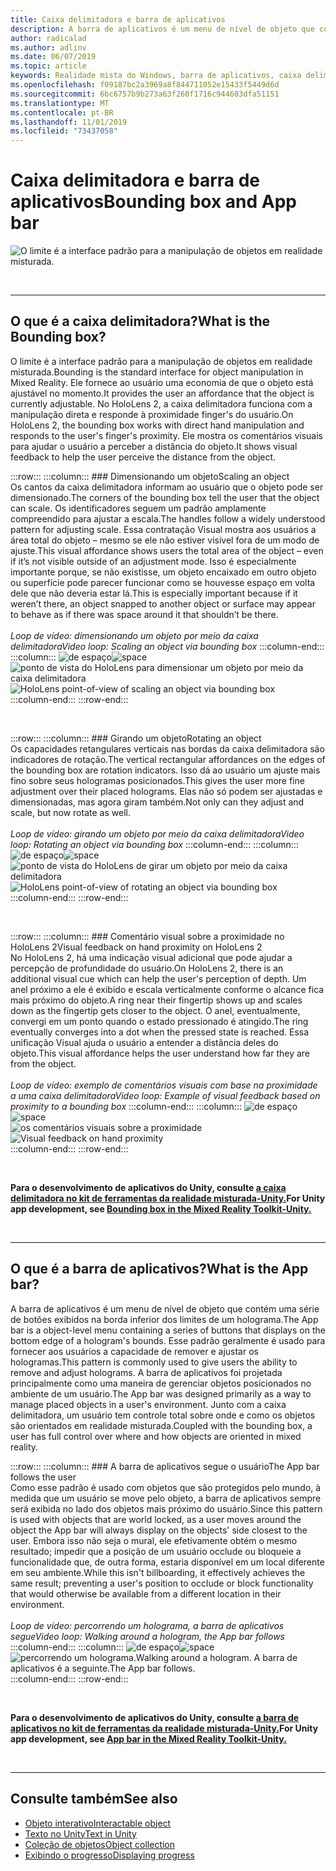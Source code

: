 ```yaml
---
title: Caixa delimitadora e barra de aplicativos
description: A barra de aplicativos é um menu de nível de objeto que contém uma série de botões exibidos na borda inferior dos limites de um holograma.
author: radicalad
ms.author: adlinv
ms.date: 06/07/2019
ms.topic: article
keywords: Realidade mista do Windows, barra de aplicativos, caixa delimitadora
ms.openlocfilehash: f09187bc2a3969a8f844711052e15433f5449d6d
ms.sourcegitcommit: 6bc6757b9b273a63f260f1716c944603dfa51151
ms.translationtype: MT
ms.contentlocale: pt-BR
ms.lasthandoff: 11/01/2019
ms.locfileid: "73437058"
---
```

# <a name="bounding-box-and-app-bar"></a><span data-ttu-id="8cdd6-104">Caixa delimitadora e barra de aplicativos</span><span class="sxs-lookup"><span data-stu-id="8cdd6-104">Bounding box and App bar</span></span>
![O limite é a interface padrão para a manipulação de objetos em realidade misturada.](images/640px-boundingbox-hero.jpg)<br>

<br>

---

## <a name="what-is-the-bounding-box"></a><span data-ttu-id="8cdd6-106">O que é a caixa delimitadora?</span><span class="sxs-lookup"><span data-stu-id="8cdd6-106">What is the Bounding box?</span></span>

<span data-ttu-id="8cdd6-107">O limite é a interface padrão para a manipulação de objetos em realidade misturada.</span><span class="sxs-lookup"><span data-stu-id="8cdd6-107">Bounding is the standard interface for object manipulation in Mixed Reality.</span></span> <span data-ttu-id="8cdd6-108">Ele fornece ao usuário uma economia de que o objeto está ajustável no momento.</span><span class="sxs-lookup"><span data-stu-id="8cdd6-108">It provides the user an affordance that the object is currently adjustable.</span></span> <span data-ttu-id="8cdd6-109">No HoloLens 2, a caixa delimitadora funciona com a manipulação direta e responde à proximidade finger's do usuário.</span><span class="sxs-lookup"><span data-stu-id="8cdd6-109">On HoloLens 2, the bounding box works with direct hand manipulation and responds to the user's finger's proximity.</span></span> <span data-ttu-id="8cdd6-110">Ele mostra os comentários visuais para ajudar o usuário a perceber a distância do objeto.</span><span class="sxs-lookup"><span data-stu-id="8cdd6-110">It shows visual feedback to help the user perceive the distance from the object.</span></span>

:::row:::
    :::column:::
        ### <a name="scaling-an-objectbr"></a><span data-ttu-id="8cdd6-111">Dimensionando um objeto</span><span class="sxs-lookup"><span data-stu-id="8cdd6-111">Scaling an object</span></span><br>
        <span data-ttu-id="8cdd6-112">Os cantos da caixa delimitadora informam ao usuário que o objeto pode ser dimensionado.</span><span class="sxs-lookup"><span data-stu-id="8cdd6-112">The corners of the bounding box tell the user that the object can scale.</span></span> <span data-ttu-id="8cdd6-113">Os identificadores seguem um padrão amplamente compreendido para ajustar a escala.</span><span class="sxs-lookup"><span data-stu-id="8cdd6-113">The handles follow a widely understood pattern for adjusting scale.</span></span> <span data-ttu-id="8cdd6-114">Essa contratação Visual mostra aos usuários a área total do objeto – mesmo se ele não estiver visível fora de um modo de ajuste.</span><span class="sxs-lookup"><span data-stu-id="8cdd6-114">This visual affordance shows users the total area of the object – even if it’s not visible outside of an adjustment mode.</span></span> <span data-ttu-id="8cdd6-115">Isso é especialmente importante porque, se não existisse, um objeto encaixado em outro objeto ou superfície pode parecer funcionar como se houvesse espaço em volta dele que não deveria estar lá.</span><span class="sxs-lookup"><span data-stu-id="8cdd6-115">This is especially important because if it weren’t there, an object snapped to another object or surface may appear to behave as if there was space around it that shouldn’t be there.</span></span><br>
        <br>
        <span data-ttu-id="8cdd6-116">*Loop de vídeo: dimensionando um objeto por meio da caixa delimitadora*</span><span class="sxs-lookup"><span data-stu-id="8cdd6-116">*Video loop: Scaling an object via bounding box*</span></span>
    :::column-end:::
        :::column:::
        <span data-ttu-id="8cdd6-117">![de espaço](images/spacer-20x582.png)</span><span class="sxs-lookup"><span data-stu-id="8cdd6-117">![space](images/spacer-20x582.png)</span></span><br>
       <span data-ttu-id="8cdd6-118">![ponto de vista do HoloLens para dimensionar um objeto por meio da caixa delimitadora](images/HoloLens2_BoundingBox.gif)</span><span class="sxs-lookup"><span data-stu-id="8cdd6-118">![HoloLens point-of-view of scaling an object via bounding box](images/HoloLens2_BoundingBox.gif)</span></span><br>
    :::column-end:::
:::row-end:::

<br>

:::row:::
    :::column:::
        ### <a name="rotating-an-objectbr"></a><span data-ttu-id="8cdd6-119">Girando um objeto</span><span class="sxs-lookup"><span data-stu-id="8cdd6-119">Rotating an object</span></span><br>
        <span data-ttu-id="8cdd6-120">Os capacidades retangulares verticais nas bordas da caixa delimitadora são indicadores de rotação.</span><span class="sxs-lookup"><span data-stu-id="8cdd6-120">The vertical rectangular affordances on the edges of the bounding box are rotation indicators.</span></span> <span data-ttu-id="8cdd6-121">Isso dá ao usuário um ajuste mais fino sobre seus hologramas posicionados.</span><span class="sxs-lookup"><span data-stu-id="8cdd6-121">This gives the user more fine adjustment over their placed holograms.</span></span> <span data-ttu-id="8cdd6-122">Elas não só podem ser ajustadas e dimensionadas, mas agora giram também.</span><span class="sxs-lookup"><span data-stu-id="8cdd6-122">Not only can they adjust and scale, but now rotate as well.</span></span><br>
        <br>
        <span data-ttu-id="8cdd6-123">*Loop de vídeo: girando um objeto por meio da caixa delimitadora*</span><span class="sxs-lookup"><span data-stu-id="8cdd6-123">*Video loop: Rotating an object via bounding box*</span></span>
    :::column-end:::
        :::column:::
        <span data-ttu-id="8cdd6-124">![de espaço](images/spacer-20x582.png)</span><span class="sxs-lookup"><span data-stu-id="8cdd6-124">![space](images/spacer-20x582.png)</span></span><br>
       <span data-ttu-id="8cdd6-125">![ponto de vista do HoloLens de girar um objeto por meio da caixa delimitadora](images/HoloLens2_BoundingBox_Rotate.gif)</span><span class="sxs-lookup"><span data-stu-id="8cdd6-125">![HoloLens point-of-view of rotating an object via bounding box](images/HoloLens2_BoundingBox_Rotate.gif)</span></span><br>
    :::column-end:::
:::row-end:::

<br>

:::row:::
    :::column:::
        ### <a name="visual-feedback-on-hand-proximity-on-hololens-2br"></a><span data-ttu-id="8cdd6-126">Comentário visual sobre a proximidade no HoloLens 2</span><span class="sxs-lookup"><span data-stu-id="8cdd6-126">Visual feedback on hand proximity on HoloLens 2</span></span><br>
        <span data-ttu-id="8cdd6-127">No HoloLens 2, há uma indicação visual adicional que pode ajudar a percepção de profundidade do usuário.</span><span class="sxs-lookup"><span data-stu-id="8cdd6-127">On HoloLens 2, there is an additional visual cue which can help the user's perception of depth.</span></span> <span data-ttu-id="8cdd6-128">Um anel próximo a ele é exibido e escala verticalmente conforme o alcance fica mais próximo do objeto.</span><span class="sxs-lookup"><span data-stu-id="8cdd6-128">A ring near their fingertip shows up and scales down as the fingertip gets closer to the object.</span></span> <span data-ttu-id="8cdd6-129">O anel, eventualmente, convergi em um ponto quando o estado pressionado é atingido.</span><span class="sxs-lookup"><span data-stu-id="8cdd6-129">The ring eventually converges into a dot when the pressed state is reached.</span></span> <span data-ttu-id="8cdd6-130">Essa unificação Visual ajuda o usuário a entender a distância deles do objeto.</span><span class="sxs-lookup"><span data-stu-id="8cdd6-130">This visual affordance helps the user understand how far they are from the object.</span></span><br>
        <br>
        <span data-ttu-id="8cdd6-131">*Loop de vídeo: exemplo de comentários visuais com base na proximidade a uma caixa delimitadora*</span><span class="sxs-lookup"><span data-stu-id="8cdd6-131">*Video loop: Example of visual feedback based on proximity to a bounding box*</span></span>
    :::column-end:::
        :::column:::
        <span data-ttu-id="8cdd6-132">![de espaço](images/spacer-20x582.png)</span><span class="sxs-lookup"><span data-stu-id="8cdd6-132">![space](images/spacer-20x582.png)</span></span><br>
       <span data-ttu-id="8cdd6-133">![os comentários visuais sobre a proximidade](images/HoloLens2_Proximity.gif)</span><span class="sxs-lookup"><span data-stu-id="8cdd6-133">![Visual feedback on hand proximity](images/HoloLens2_Proximity.gif)</span></span><br>
    :::column-end:::
:::row-end:::

<br>

<span data-ttu-id="8cdd6-134">**Para o desenvolvimento de aplicativos do Unity, consulte [a caixa delimitadora no kit de ferramentas da realidade misturada-Unity.](https://microsoft.github.io/MixedRealityToolkit-Unity/Documentation/README_BoundingBox.html)**</span><span class="sxs-lookup"><span data-stu-id="8cdd6-134">**For Unity app development, see [Bounding box in the Mixed Reality Toolkit-Unity.](https://microsoft.github.io/MixedRealityToolkit-Unity/Documentation/README_BoundingBox.html)**</span></span>

<br>

---

## <a name="what-is-the-app-bar"></a><span data-ttu-id="8cdd6-135">O que é a barra de aplicativos?</span><span class="sxs-lookup"><span data-stu-id="8cdd6-135">What is the App bar?</span></span>

<span data-ttu-id="8cdd6-136">A barra de aplicativos é um menu de nível de objeto que contém uma série de botões exibidos na borda inferior dos limites de um holograma.</span><span class="sxs-lookup"><span data-stu-id="8cdd6-136">The App bar is a object-level menu containing a series of buttons that displays on the bottom edge of a hologram's bounds.</span></span> <span data-ttu-id="8cdd6-137">Esse padrão geralmente é usado para fornecer aos usuários a capacidade de remover e ajustar os hologramas.</span><span class="sxs-lookup"><span data-stu-id="8cdd6-137">This pattern is commonly used to give users the ability to remove and adjust holograms.</span></span> <span data-ttu-id="8cdd6-138">A barra de aplicativos foi projetada principalmente como uma maneira de gerenciar objetos posicionados no ambiente de um usuário.</span><span class="sxs-lookup"><span data-stu-id="8cdd6-138">The App bar was designed primarily as a way to manage placed objects in a user's environment.</span></span> <span data-ttu-id="8cdd6-139">Junto com a caixa delimitadora, um usuário tem controle total sobre onde e como os objetos são orientados em realidade misturada.</span><span class="sxs-lookup"><span data-stu-id="8cdd6-139">Coupled with the bounding box, a user has full control over where and how objects are oriented in mixed reality.</span></span>

:::row:::
    :::column:::
        ### <a name="the-app-bar-follows-the-userbr"></a><span data-ttu-id="8cdd6-140">A barra de aplicativos segue o usuário</span><span class="sxs-lookup"><span data-stu-id="8cdd6-140">The App bar follows the user</span></span><br>
        <span data-ttu-id="8cdd6-141">Como esse padrão é usado com objetos que são protegidos pelo mundo, à medida que um usuário se move pelo objeto, a barra de aplicativos sempre será exibida no lado dos objetos mais próximo do usuário.</span><span class="sxs-lookup"><span data-stu-id="8cdd6-141">Since this pattern is used with objects that are world locked, as a user moves around the object the App bar will always display on the objects' side closest to the user.</span></span> <span data-ttu-id="8cdd6-142">Embora isso não seja o mural, ele efetivamente obtém o mesmo resultado; impedir que a posição de um usuário occlude ou bloqueie a funcionalidade que, de outra forma, estaria disponível em um local diferente em seu ambiente.</span><span class="sxs-lookup"><span data-stu-id="8cdd6-142">While this isn't billboarding, it effectively achieves the same result; preventing a user's position to occlude or block functionality that would otherwise be available from a different location in their environment.</span></span> <br>
        <br>
        <span data-ttu-id="8cdd6-143">*Loop de vídeo: percorrendo um holograma, a barra de aplicativos segue*</span><span class="sxs-lookup"><span data-stu-id="8cdd6-143">*Video loop: Walking around a hologram, the App bar follows*</span></span>
    :::column-end:::
        :::column:::
        <span data-ttu-id="8cdd6-144">![de espaço](images/spacer-20x582.png)</span><span class="sxs-lookup"><span data-stu-id="8cdd6-144">![space](images/spacer-20x582.png)</span></span><br>
       <span data-ttu-id="8cdd6-145">![percorrendo um holograma.</span><span class="sxs-lookup"><span data-stu-id="8cdd6-145">![Walking around a hologram.</span></span> <span data-ttu-id="8cdd6-146">A barra de aplicativos é a seguinte.](images/HoloLens2_AppBarFollowing.gif)</span><span class="sxs-lookup"><span data-stu-id="8cdd6-146">The App bar follows.](images/HoloLens2_AppBarFollowing.gif)</span></span><br>
    :::column-end:::
:::row-end:::

<br>



<span data-ttu-id="8cdd6-147">**Para o desenvolvimento de aplicativos do Unity, consulte [a barra de aplicativos no kit de ferramentas da realidade misturada-Unity.](https://microsoft.github.io/MixedRealityToolkit-Unity/Documentation/README_AppBar.html)**</span><span class="sxs-lookup"><span data-stu-id="8cdd6-147">**For Unity app development, see [App bar in the Mixed Reality Toolkit-Unity.](https://microsoft.github.io/MixedRealityToolkit-Unity/Documentation/README_AppBar.html)**</span></span>

<br>

---

## <a name="see-also"></a><span data-ttu-id="8cdd6-148">Consulte também</span><span class="sxs-lookup"><span data-stu-id="8cdd6-148">See also</span></span>
* [<span data-ttu-id="8cdd6-149">Objeto interativo</span><span class="sxs-lookup"><span data-stu-id="8cdd6-149">Interactable object</span></span>](interactable-object.md)
* [<span data-ttu-id="8cdd6-150">Texto no Unity</span><span class="sxs-lookup"><span data-stu-id="8cdd6-150">Text in Unity</span></span>](text-in-unity.md)
* [<span data-ttu-id="8cdd6-151">Coleção de objetos</span><span class="sxs-lookup"><span data-stu-id="8cdd6-151">Object collection</span></span>](object-collection.md)
* [<span data-ttu-id="8cdd6-152">Exibindo o progresso</span><span class="sxs-lookup"><span data-stu-id="8cdd6-152">Displaying progress</span></span>](progress.md)
